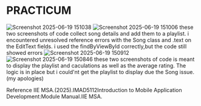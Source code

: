 # PRACTICUM
![Screenshot 2025-06-19 151038](https://github.com/user-attachments/assets/0791bc98-8f4e-4087-9b06-a62246f8c4e8)
![Screenshot 2025-06-19 151006](https://github.com/user-attachments/assets/0a15a13f-81e1-42e3-8abe-f525d352d7f1)
these two screenshots of code collect song details and add them to a playlist. i encountered unresolved reference errors with the Song class and .text on the EditText fields. i used the findByViewById correctly,but the code still showed errors
![Screenshot 2025-06-19 150912](https://github.com/user-attachments/assets/272b12c4-46a2-4413-a197-416efdcfcf8f)
![Screenshot 2025-06-19 150846](https://github.com/user-attachments/assets/73eb3bf7-4c59-40c6-8b25-fd610514a90b)
these two screenshots of code is meant to display the playlist and caculations as well as the average rating. The logic is in place but i could'nt get the playlist to display due the Song issue.(my apologies)

Reference
IIE MSA.(2025).IMAD5112Introduction to Mobile Application Development:Module Manual.IIE MSA.
